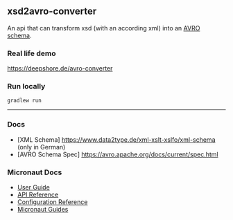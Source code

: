 ## xsd2avro-converter
An api that can transform xsd (with an according xml) into an [AVRO schema](https://avro.apache.org/docs/current/spec.html).

### Real life demo
https://deepshore.de/avro-converter

### Run locally
```
gradlew run
```

---

### Docs

- [XML Schema] https://www.data2type.de/xml-xslt-xslfo/xml-schema (only in German)
- [AVRO Schema Spec] https://avro.apache.org/docs/current/spec.html

### Micronaut Docs
- [User Guide](https://docs.micronaut.io/3.3.3/guide/index.html)
- [API Reference](https://docs.micronaut.io/3.3.3/api/index.html)
- [Configuration Reference](https://docs.micronaut.io/3.3.3/guide/configurationreference.html)
- [Micronaut Guides](https://guides.micronaut.io/index.html)
